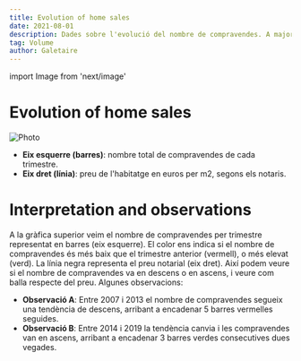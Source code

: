 ```yaml
---
title: Evolution of home sales
date: 2021-08-01
description: Dades sobre l'evolució del nombre de compravendes. A major volum de transaccions, el preu de l'habitatge tendeix a augmentar.
tag: Volume
author: Galetaire
---
```


import Image from 'next/image'

# Evolution of home sales

<Image
  src="/images/compravenda.png"
  alt="Photo"
  width={1016}
  height={521}
  priority
  className="next-image"
/>

- **Eix esquerre (barres)**: nombre total de compravendes de cada trimestre.
- **Eix dret (línia)**: preu de l'habitatge en euros per m2, segons els notaris.

# Interpretation and observations

A la gràfica superior veim el nombre de compravendes per trimestre representat en barres (eix esquerre). El color ens indica si el nombre de compravendes és més baix que el trimestre anterior (vermell), o més elevat (verd). La línia negra representa el preu notarial (eix dret). Així podem veure si el nombre de compravendes va en descens o en ascens, i veure com balla respecte del preu. Algunes observacions:

- **Observació A**: Entre 2007 i 2013 el nombre de compravendes segueix una tendència de descens, arribant a encadenar 5 barres vermelles seguides.
- **Observació B**: Entre 2014 i 2019 la tendència canvia i les compravendes van en ascens, arribant a encadenar 3 barres verdes consecutives dues vegades.

